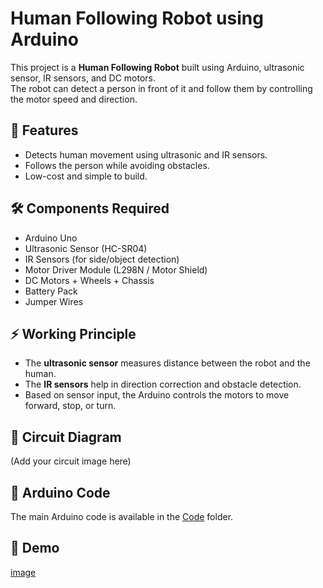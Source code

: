 # Human Following Robot using Arduino

This project is a **Human Following Robot** built using Arduino, ultrasonic sensor, IR sensors, and DC motors.  
The robot can detect a person in front of it and follow them by controlling the motor speed and direction.

## 🚀 Features
- Detects human movement using ultrasonic and IR sensors.
- Follows the person while avoiding obstacles.
- Low-cost and simple to build.

## 🛠️ Components Required
- Arduino Uno
- Ultrasonic Sensor (HC-SR04)
- IR Sensors (for side/object detection)
- Motor Driver Module (L298N / Motor Shield)
- DC Motors + Wheels + Chassis
- Battery Pack
- Jumper Wires

## ⚡ Working Principle
- The **ultrasonic sensor** measures distance between the robot and the human.
- The **IR sensors** help in direction correction and obstacle detection.
- Based on sensor input, the Arduino controls the motors to move forward, stop, or turn.

## 📜 Circuit Diagram
(Add your circuit image here)

## 🔧 Arduino Code
The main Arduino code is available in the [Code](code.ino) folder.

## 📸 Demo
[image](FoLo.png)
